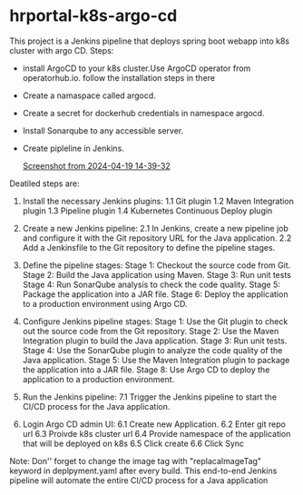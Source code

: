 # hrportal-k8s-argo-cd
This project is a Jenkins pipeline that deploys spring boot webapp into k8s cluster with argo CD. 
Steps: 
- install ArgoCD to your k8s cluster.Use ArgoCD operator from operatorhub.io. follow the installation steps in there
- Create a namaspace called argocd.
- Create a secret for dockerhub credentials in namespace argocd.
- Install Sonarqube to any accessible server. 
- Create pipleline in Jenkins.

  [Screenshot from 2024-04-19 14-39-32](https://github.com/xsantq/hrportal-k8s-argo-cd/assets/37873784/99fb71ab-9f3a-4928-b8f6-e9567d49af64)


Deatiled steps are: 

1. Install the necessary Jenkins plugins:
   1.1 Git plugin
   1.2 Maven Integration plugin
   1.3 Pipeline plugin
   1.4 Kubernetes Continuous Deploy plugin

2. Create a new Jenkins pipeline:
   2.1 In Jenkins, create a new pipeline job and configure it with the Git repository URL for the Java application.
   2.2 Add a Jenkinsfile to the Git repository to define the pipeline stages.

3. Define the pipeline stages:
    Stage 1: Checkout the source code from Git.
    Stage 2: Build the Java application using Maven.
    Stage 3: Run unit tests
    Stage 4: Run SonarQube analysis to check the code quality.
    Stage 5: Package the application into a JAR file.
    Stage 6: Deploy the application to a production environment using Argo CD.

4. Configure Jenkins pipeline stages:
    Stage 1: Use the Git plugin to check out the source code from the Git repository.
    Stage 2: Use the Maven Integration plugin to build the Java application.
    Stage 3: Run unit tests.
    Stage 4: Use the SonarQube plugin to analyze the code quality of the Java application.
    Stage 5: Use the Maven Integration plugin to package the application into a JAR file.
    Stage 8: Use Argo CD to deploy the application to a production environment.


5. Run the Jenkins pipeline:
   7.1 Trigger the Jenkins pipeline to start the CI/CD process for the Java application.

6. Login Argo CD admin UI:
   6.1 Create new Application.
   6.2 Enter git repo url
   6.3 Proivde k8s cluster url
   6.4 Provide namespace of the application that will be deployed on k8s
   6.5 Click create
   6.6 Click Sync
   

 Note: Don'' forget to change the image tag with "replacaImageTag" keyword in deplpyment.yaml after every build.
This end-to-end Jenkins pipeline will automate the entire CI/CD process for a Java application

